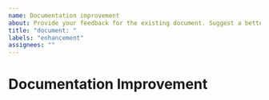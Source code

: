 ```yaml
---
name: Documentation improvement
about: Provide your feedback for the existing document. Suggest a better approach or solution, development tools, etc.
title: "document: "
labels: "enhancement"
assignees: ""
---
```


# Documentation Improvement